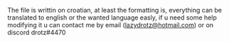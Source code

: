 The file is writtin on croatian, at least the formatting is, everything can be translated to english or the wanted language easly, if u need some help modifying it u can contact me by email (lazydrotz@hotmail.com) or on discord drotz#4470 
